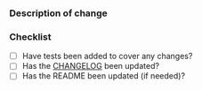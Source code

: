### Description of change


### Checklist

* [ ] Have tests been added to cover any changes?
* [ ] Has the [CHANGELOG](https://github.com/uktrade/data-workspace/blob/master/CHANGELOG.md) been updated?
* [ ] Has the README been updated (if needed)?
